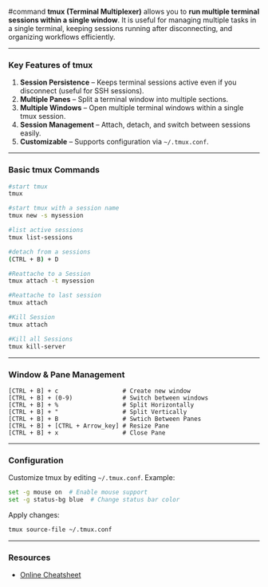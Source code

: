 #command 
**tmux (Terminal Multiplexer)** allows you to **run multiple terminal sessions within a single window**. It is useful for managing multiple tasks in a single terminal, keeping sessions running after disconnecting, and organizing workflows efficiently.

---
### **Key Features of tmux**
1. **Session Persistence** – Keeps terminal sessions active even if you disconnect (useful for SSH sessions).
2. **Multiple Panes** – Split a terminal window into multiple sections.
3. **Multiple Windows** – Open multiple terminal windows within a single tmux session.
4. **Session Management** – Attach, detach, and switch between sessions easily.
5. **Customizable** – Supports configuration via `~/.tmux.conf`.
---
### **Basic tmux Commands**
```bash
#start tmux
tmux

#start tmux with a session name
tmux new -s mysession

#list active sessions
tmux list-sessions

#detach from a sessions
(CTRL + B) + D

#Reattache to a Session
tmux attach -t mysession

#Reattache to last session
tmux attach

#Kill Session
tmux attach

#Kill all Sessions
tmux kill-server
```

---
### **Window & Pane Management**
```
[CTRL + B] + c                  # Create new window
[CTRL + B] + (0-9)              # Switch between windows
[CTRL + B] + %                  # Split Horizontally
[CTRL + B] + "                  # Split Vertically
[CTRL + B] + B                  # Swtich Between Panes
[CTRL + B] + [CTRL + Arrow_key] # Resize Pane
[CTRL + B] + x                  # Close Pane
```

---
### **Configuration**
Customize tmux by editing `~/.tmux.conf`. Example:
```bash
set -g mouse on  # Enable mouse support
set -g status-bg blue  # Change status bar color
```
Apply changes:
```bash
tmux source-file ~/.tmux.conf
```
---
### Resources
- [Online Cheatsheet](https://tmuxcheatsheet.com/)